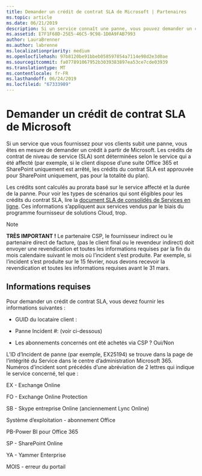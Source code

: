 ```yaml
---
title: Demander un crédit de contrat SLA de Microsoft | Partenaires
ms.topic: article
ms.date: 06/21/2019
description: Si un service connaît une panne, vous pouvez demander un crédit de contrat SLA pour votre client.
ms.assetid: E7F1F68D-25E5-46C5-9C98-1D0A9FAB7993
author: LauraBrenner
ms.author: labrenne
ms.localizationpriority: medium
ms.openlocfilehash: 97b8120be91bbeb058597854a7114e98d2e3d0ae
ms.sourcegitcommit: fa077891067952b3039383897ea53ce7cde03939
ms.translationtype: MT
ms.contentlocale: fr-FR
ms.lasthandoff: 06/24/2019
ms.locfileid: "67333989"
---
```

# <a name="request-an-sla-credit-from-microsoft"></a>Demander un crédit de contrat SLA de Microsoft 

Si un service que vous fournissez pour vos clients subit une panne, vous êtes en mesure de demander un crédit à partir de Microsoft. Les crédits de contrat de niveau de service (SLA) sont déterminées selon le service qui a été affecté (par exemple, si le client dispose d’une suite Office 365 et SharePoint uniquement est arrêté, les crédits du contrat SLA est approuvée pour SharePoint uniquement, pas pour la totalité du plan).

Les crédits sont calculés au prorata basé sur le service affecté et la durée de la panne. Pour voir les types de scénarios qui sont éligibles pour les crédits du contrat SLA, lire la [document SLA de consolidés de Services en ligne](http://www.microsoftvolumelicensing.com/DocumentSearch.aspx?Mode=3&DocumentTypeId=37). Ces informations s’appliquent aux services vendus par le biais du programme fournisseur de solutions Cloud, trop.

>[!Note]
>**TRÈS IMPORTANT !** Le partenaire CSP, le fournisseur indirect ou le partenaire direct de facture, (pas le client final ou le revendeur indirect) doit envoyer une revendication et toutes les informations requises par la fin du mois calendaire suivant le mois où l’incident s’est produite. Par exemple, si l’incident s’est produite sur le 15 février, nous devons recevoir la revendication et toutes les informations requises avant le 31 mars. 

## <a name="required-information"></a>Informations requises


Pour demander un crédit de contrat SLA, vous devez fournir les informations suivantes : 

- GUID du locataire client : 

- Panne Incident #: (voir ci-dessous)

- Les abonnements concernés ont été achetés via CSP ? Oui/Non

L’ID d’Incident de panne (par exemple, EX25194) se trouve dans la page de l’intégrité du Service dans le centre d’administration Microsoft 365. Numéros d’incident sont précédés d’une abréviation de 2 lettres qui indique le service concerné, tel que :

EX - Exchange Online

FO - Exchange Online Protection

SB - Skype entreprise Online (anciennement Lync Online)

Système d’exploitation - abonnement Office

PB-Power BI pour Office 365

SP - SharePoint Online

YA - Yammer Enterprise

MOIS - erreur du portail




